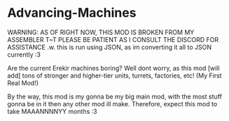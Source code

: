 # Advancing-Machines

WARNING: AS OF RIGHT NOW, THIS MOD IS BROKEN FROM MY ASSEMBLER T~T
PLEASE BE PATIENT AS I CONSULT THE DISCORD FOR ASSISTANCE .w.
this is run using JSON, as im converting it all to JSON currently :3

Are the current Erekir machines boring? Well dont worry, as this mod [will add] tons of stronger and higher-tier units, turrets, factories, etc! (My First Real Mod!)

By the way, this mod is my gonna be my big main mod, with the most stuff gonna be in it then any other mod ill make.
Therefore, expect this mod to take MAAANNNNYY months :3

